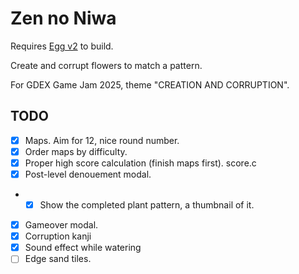# Zen no Niwa

Requires [Egg v2](https://github.com/aksommerville/egg2) to build.

Create and corrupt flowers to match a pattern.

For GDEX Game Jam 2025, theme "CREATION AND CORRUPTION".

## TODO

 - [x] Maps. Aim for 12, nice round number.
 - [x] Order maps by difficulty.
 - [x] Proper high score calculation (finish maps first). score.c
 - [x] Post-level denouement modal.
 - - [x] Show the completed plant pattern, a thumbnail of it.
 - [x] Gameover modal.
 - [x] Corruption kanji
 - [x] Sound effect while watering
 - [ ] Edge sand tiles.
